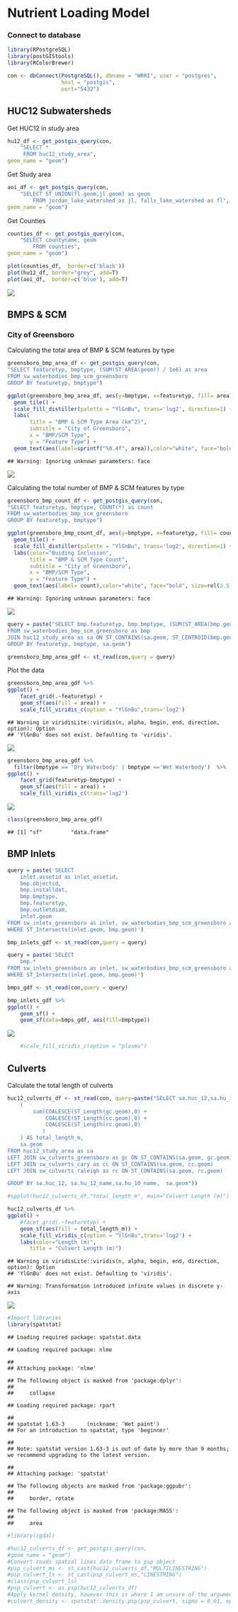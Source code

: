 # Nutrient Loading Model

### Connect to database

``` r
library(RPostgreSQL)
library(postGIStools)
library(RColorBrewer)

con <- dbConnect(PostgreSQL(), dbname = "WRRI", user = "postgres",
                 host = "postgis",
                 port="5432")
```

## HUC12 Subwatersheds

Get HUC12 in study area

``` r
hu12_df <- get_postgis_query(con, 
    "SELECT *
     FROM huc12_study_area",
geom_name = "geom")
```

Get Study area

``` r
aoi_df <- get_postgis_query(con, 
    "SELECT ST_UNION(fl.geom,jl.geom) as geom 
        FROM jordan_lake_watershed as jl, falls_lake_watershed as fl",
geom_name = "geom")
```

Get Counties

``` r
counties_df <- get_postgis_query(con, 
    "SELECT countyname, geom 
        FROM counties",
geom_name = "geom")
```

``` r
plot(counties_df,  border=c('black'))
plot(hu12_df, border="grey", add=T)
plot(aoi_df,  border=c('blue'), add=T)
```

![](BMPs_HUC12_files/figure-gfm/studyarea-1.png)<!-- -->

## BMPS & SCM

### City of Greensboro

Calculating the total area of BMP & SCM features by type

``` r
greensboro_bmp_area_df <- get_postgis_query(con,
"SELECT featuretyp, bmptype, (SUM(ST_AREA(geom)) / 1e6) as area
FROM sw_waterbodies_bmp_scm_greensboro
GROUP BY featuretyp, bmptype")

ggplot(greensboro_bmp_area_df, aes(y=bmptype, x=featuretyp, fill= area)) + 
  geom_tile() +
  scale_fill_distiller(palette = "YlGnBu", trans='log2', direction=1) +
  labs(
       title = "BMP & SCM Type Area (km^2)",
       subtitle = "City of Greensboro",
       x = "BMP/SCM Type",
       y = "Feature Type") +
  geom_text(aes(label=sprintf("%0.4f", area)),color="white", face="bold", size=rel(3.5)) 
```

    ## Warning: Ignoring unknown parameters: face

![](BMPs_HUC12_files/figure-gfm/unnamed-chunk-1-1.png)<!-- -->

Calculating the total number of BMP & SCM features by type

``` r
greensboro_bmp_count_df <- get_postgis_query(con,
"SELECT featuretyp, bmptype, COUNT(*) as count
FROM sw_waterbodies_bmp_scm_greensboro
GROUP BY featuretyp, bmptype")

ggplot(greensboro_bmp_count_df, aes(y=bmptype, x=featuretyp, fill= count)) + 
  geom_tile() +
  scale_fill_distiller(palette = "YlGnBu", trans='log2', direction=1) +
  labs(color="Buiding Inclusion",
       title = "BMP & SCM Type Count",
       subtitle = "City of Greensboro",
       x = "BMP/SCM Type",
       y = "Feature Type") +
  geom_text(aes(label= count),color="white", face="bold", size=rel(3.5))
```

    ## Warning: Ignoring unknown parameters: face

![](BMPs_HUC12_files/figure-gfm/unnamed-chunk-2-1.png)<!-- -->

``` r
query = paste("SELECT bmp.featuretyp, bmp.bmptype, (SUM(ST_AREA(bmp.geom)) / 1e6) as area, sa.geom
FROM sw_waterbodies_bmp_scm_greensboro as bmp
JOIN huc12_study_area as sa ON ST_CONTAINS(sa.geom, ST_CENTROID(bmp.geom))
GROUP BY featuretyp, bmptype, sa.geom")

greensboro_bmp_area_gdf <- st_read(con,query = query)
```

Plot the data

``` r
greensboro_bmp_area_gdf %>%
ggplot() +
    facet_grid(.~featuretyp) +
    geom_sf(aes(fill = area)) +
    scale_fill_viridis_c(option = "YlGnBu",trans='log2')
```

    ## Warning in viridisLite::viridis(n, alpha, begin, end, direction, option): Option
    ## 'YlGnBu' does not exist. Defaulting to 'viridis'.

![](BMPs_HUC12_files/figure-gfm/unnamed-chunk-4-1.png)<!-- -->

``` r
greensboro_bmp_area_gdf %>%
  filter(bmptype == 'Dry Waterbody' | bmptype =='Wet Waterbody')  %>%
ggplot() +
    facet_grid(featuretyp~bmptype) +
    geom_sf(aes(fill = area)) +
    scale_fill_viridis_c(trans='log2')
```

![](BMPs_HUC12_files/figure-gfm/unnamed-chunk-5-1.png)<!-- -->

``` r
class(greensboro_bmp_area_gdf)
```

    ## [1] "sf"         "data.frame"

## BMP Inlets

``` r
query = paste('SELECT 
    inlet.assetid as inlet_assetid,
    bmp.objectid,
    bmp.installdat,
    bmp.bmptype,
    bmp.featuretyp,
    bmp.outletdiam,
    inlet.geom
FROM sw_inlets_greensboro as inlet, sw_waterbodies_bmp_scm_greensboro as bmp
WHERE ST_Intersects(inlet.geom, bmp.geom)')

bmp_inlets_gdf <- st_read(con,query = query)

query = paste('SELECT 
    bmp.*
FROM sw_inlets_greensboro as inlet, sw_waterbodies_bmp_scm_greensboro as bmp
WHERE ST_Intersects(inlet.geom, bmp.geom)')

bmps_gdf <- st_read(con,query = query)
```

``` r
bmp_inlets_gdf %>%
ggplot() +
    geom_sf() +
    geom_sf(data=bmps_gdf, aes(fill=bmptype))
```

![](BMPs_HUC12_files/figure-gfm/unnamed-chunk-8-1.png)<!-- -->

``` r
    #scale_fill_viridis_c(option = "plasma")
```

## Culverts

Calculate the total length of
culverts

``` r
huc12_culverts_df <- st_read(con, query=paste("SELECT sa.huc_12,sa.hu_12_name,sa.hu_10_name, 
    (
        sum(COALESCE(ST_Length(gc.geom),0) + 
            COALESCE(ST_Length(cc.geom),0) +
            COALESCE(ST_Length(rc.geom),0)
           )
    ) AS total_length_m,
    sa.geom
FROM huc12_study_area as sa
LEFT JOIN sw_culverts_greensboro as gc ON ST_CONTAINS(sa.geom, gc.geom)
LEFT JOIN sw_culverts_cary as cc ON ST_CONTAINS(sa.geom, cc.geom)
LEFT JOIN sw_culverts_raleigh as rc ON ST_CONTAINS(sa.geom, rc.geom)

GROUP BY sa.huc_12, sa.hu_12_name,sa.hu_10_name,  sa.geom"))
```

``` r
#spplot(huc12_culverts_df,"total_length_m", main="Culvert Length (m)")

huc12_culverts_df %>%
ggplot() +
    #facet_grid(.~featuretyp) +
    geom_sf(aes(fill = total_length_m)) +
    scale_fill_viridis_c(option = "YlGnBu",trans='log2') +
    labs(color="Length (m)",
       title = "Culvert Length (m)") 
```

    ## Warning in viridisLite::viridis(n, alpha, begin, end, direction, option): Option
    ## 'YlGnBu' does not exist. Defaulting to 'viridis'.

    ## Warning: Transformation introduced infinite values in discrete y-axis

![](BMPs_HUC12_files/figure-gfm/unnamed-chunk-10-1.png)<!-- -->

``` r
#Import libraries
library(spatstat)
```

    ## Loading required package: spatstat.data

    ## Loading required package: nlme

    ## 
    ## Attaching package: 'nlme'

    ## The following object is masked from 'package:dplyr':
    ## 
    ##     collapse

    ## Loading required package: rpart

    ## 
    ## spatstat 1.63-3       (nickname: 'Wet paint') 
    ## For an introduction to spatstat, type 'beginner'

    ## 
    ## Note: spatstat version 1.63-3 is out of date by more than 9 months; we recommend upgrading to the latest version.

    ## 
    ## Attaching package: 'spatstat'

    ## The following objects are masked from 'package:ggpubr':
    ## 
    ##     border, rotate

    ## The following object is masked from 'package:MASS':
    ## 
    ##     area

``` r
#library(rgdal)

#huc12_culverts_df <- get_postgis_query(con, 
#geom_name = "geom")
#Convert roads spatial lines data frame to psp object
#psp_culvert_ms <- st_cast(huc12_culverts_df,"MULTILINESTRING")
#psp_culvert_ls <- st_cast(psp_culvert_ms,"LINESTRING")
#class(psp_culvert_ls)
#psp_culvert <- as.psp(huc12_culverts_df)
#Apply kernel density, however this is where I am unsure of the arguments
#culvert_density <- spatstat::density.psp(psp_culvert, sigma = 0.01, eps = 500) 
```
